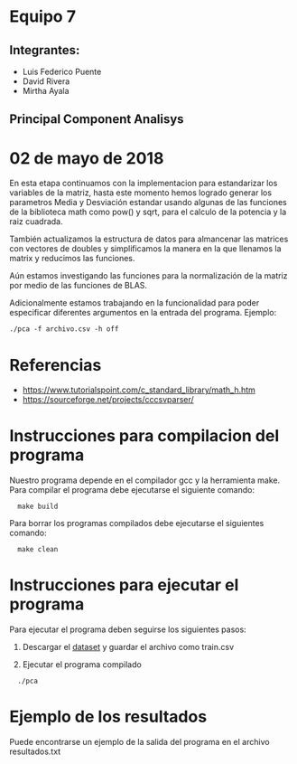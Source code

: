 # Equipo 7

## Integrantes:
  * Luis Federico Puente
  * David Rivera 
  * Mirtha Ayala

## Principal Component Analisys
# 02 de mayo de 2018

En esta etapa continuamos con la implementacion para estandarizar los variables de la matriz, hasta este momento hemos logrado 
generar los parametros Media y Desviación estandar usando algunas de las funciones de la biblioteca math como pow() y sqrt, para
el calculo de la potencia y la raiz cuadrada. 

También actualizamos la estructura de datos para almancenar las matrices con vectores de doubles y simplificamos la manera en la que llenamos la matrix y reducimos las funciones.

Aún estamos investigando las funciones para la normalización de la matriz por medio de las funciones de BLAS.

Adicionalmente estamos trabajando en la funcionalidad para poder especificar diferentes argumentos en la entrada del programa. Ejemplo:

```
./pca -f archivo.csv -h off 
```
# Referencias

  * https://www.tutorialspoint.com/c_standard_library/math_h.htm
  * https://sourceforge.net/projects/cccsvparser/

# Instrucciones para compilacion del programa
 
  Nuestro programa depende en el compilador gcc y la herramienta make. Para compilar el
  programa debe ejecutarse el siguiente comando:
 
  ```
    make build
  ````
  Para borrar los programas compilados debe ejecutarse el siguientes comando:

  ```
    make clean
  ```
 
# Instrucciones para ejecutar el programa

  Para ejecutar el programa deben seguirse los siguientes pasos:

  1. Descargar el [dataset](https://gist.github.com/lckymirth/4225fb3f4e5e0c89a34dedbc9aef8332) y guardar el archivo como train.csv

  2. Ejecutar el programa compilado
  ```
    ./pca
  ```

# Ejemplo de los resultados

  Puede encontrarse un ejemplo de la salida del programa en el archivo resultados.txt